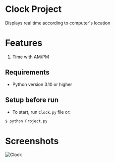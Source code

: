# Clock Project
Displays real time according to computer's location

# Features
1. Time with AM/PM

## Requirements
- Python version 3.10 or higher

## Setup before run

- To start, run `Clock.py` file or:
```bash
$ python Project.py
```

# Screenshots
![Clock](https://user-images.githubusercontent.com/98278731/193407647-73850f08-a88e-463d-a0e3-6a70f898eb31.png)